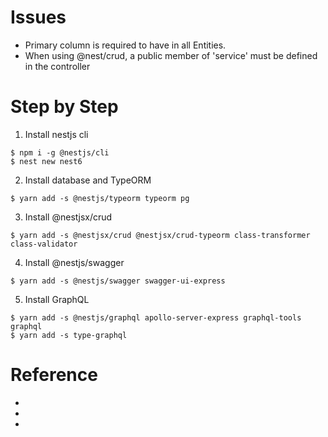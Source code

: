 # Issues

* Primary column is required to have in all Entities.
* When using @nest/crud, a public member of 'service' must be defined in the controller


# Step by Step

1. Install nestjs cli

```
$ npm i -g @nestjs/cli
$ nest new nest6
```

2. Install database and TypeORM

```
$ yarn add -s @nestjs/typeorm typeorm pg
```

3. Install @nestjsx/crud

```
$ yarn add -s @nestjsx/crud @nestjsx/crud-typeorm class-transformer class-validator
```

4. Install @nestjs/swagger

```
$ yarn add -s @nestjs/swagger swagger-ui-express
```

5. Install GraphQL

```
$ yarn add -s @nestjs/graphql apollo-server-express graphql-tools graphql
$ yarn add -s type-graphql
```

# Reference

* [](https://graphql.cn)
* [](https://typegraphql.ml/)
* [](https://www.apollographql.com)